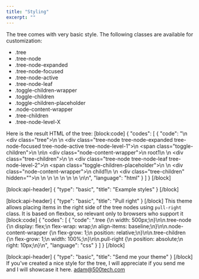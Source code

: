 ```yaml
---
title: "Styling"
excerpt: ""
---
```

The tree comes with very basic style.
The following classes are available for customization:

* .tree
* .tree-node
* .tree-node-expanded
* .tree-node-focused
* .tree-node-active
* .tree-node-leaf
* .toggle-children-wrapper
* .toggle-children
* .toggle-children-placeholder
* .node-content-wrapper
* .tree-children
* .tree-node-level-X

Here is the result HTML of the tree:
[block:code]
{
  "codes": [
    {
      "code": "<tree>\n  <div class=\"tree\">\n    <treenode>\n      <div class=\"tree-node tree-node-expanded tree-node-focused tree-node-active tree-node-level-1\">\n        <span class=\"toggle-children\">\n        </span>\n\n        <div class=\"node-content-wrapper\">\n          <treenodetemplate>root1</treenodetemplate>\n        </div>\n        <div class=\"tree-children\">\n          <treenode>\n            <div class=\"tree-node tree-node-leaf tree-node-level-2\">\n              <span class=\"toggle-children-placeholder\">\n              </span>\n              <div class=\"node-content-wrapper\">\n                <treenodetemplate>child1</treenodetemplate>\n              </div>\n              <div class=\"tree-children\" hidden=\"\">\n              </div>\n            </div>\n          </treenode>\n        </div>\n      </div>\n    </treenode>\n  </div>\n</tree>\n",
      "language": "html"
    }
  ]
}
[/block]

[block:api-header]
{
  "type": "basic",
  "title": "Example styles"
}
[/block]

[block:api-header]
{
  "type": "basic",
  "title": "Pull right"
}
[/block]
This theme allows placing items in the right side of the tree nodes using `pull-right` class.
It is based on flexbox, so relevant only to browsers who support it
[block:code]
{
  "codes": [
    {
      "code": ".tree {\n  width: 500px;\n}\n\n.tree-node {\n  display: flex;\n  flex-wrap: wrap;\n  align-items: baseline;\n}\n\n.node-content-wrapper {\n  flex-grow: 1;\n  position: relative;\n}\n\n.tree-children {\n  flex-grow: 1;\n  width: 100%;\n}\n\n.pull-right {\n  position: absolute;\n  right: 10px;\n}\n",
      "language": "css"
    }
  ]
}
[/block]

[block:api-header]
{
  "type": "basic",
  "title": "Send me your theme"
}
[/block]
If you've created a nice style for the tree, I will appreciate if you send me and I will showcase it here.
adam@500tech.com